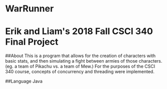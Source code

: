 # WarRunner
# Erik and Liam's 2018 Fall CSCI 340 Final Project

##About
This is a program that allows for the creation of characters with basic stats, and then simulating a fight between armies of those characters. (eg. a team of Pikachu vs. a team of Mew.) For the purposes of the CSCI 340 course, concepts of concurrency and threading were implemented. 

##Language
Java
